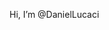 Hi, I’m @DanielLucaci

<!---
DanielLucaci/DanielLucaci is a ✨ special ✨ repository because its `README.md` (this file) appears on your GitHub profile.
You can click the Preview link to take a look at your changes.
--->
